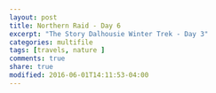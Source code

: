 ```yaml
---
layout: post
title: Northern Raid - Day 6
excerpt: "The Story Dalhousie Winter Trek - Day 3"
categories: multifile
tags: [travels, nature ]
comments: true
share: true
modified: 2016-06-01T14:11:53-04:00
---
```


